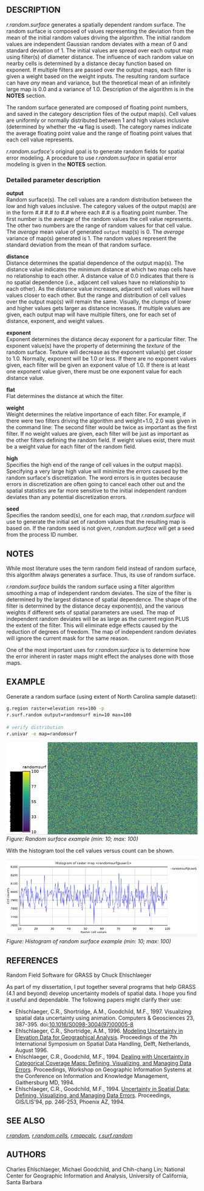 ## DESCRIPTION

*r.random.surface* generates a spatially dependent random surface. The
random surface is composed of values representing the deviation from the
mean of the initial random values driving the algorithm. The initial
random values are independent Gaussian random deviates with a mean of 0
and standard deviation of 1. The initial values are spread over each
output map using filter(s) of diameter distance. The influence of each
random value on nearby cells is determined by a distance decay function
based on exponent. If multiple filters are passed over the output maps,
each filter is given a weight based on the weight inputs. The resulting
random surface can have *any* mean and variance, but the theoretical
mean of an infinitely large map is 0.0 and a variance of 1.0.
Description of the algorithm is in the **NOTES** section.

The random surface generated are composed of floating point numbers, and
saved in the category description files of the output map(s). Cell
values are uniformly or normally distributed between 1 and high values
inclusive (determined by whether the **-u** flag is used). The category
names indicate the average floating point value and the range of
floating point values that each cell value represents.

*r.random.surface's* original goal is to generate random fields for
spatial error modeling. A procedure to use *r.random.surface* in spatial
error modeling is given in the **NOTES** section.

### Detailed parameter description

**output**  
Random surface(s). The cell values are a random distribution between the
low and high values inclusive. The category values of the output map(s)
are in the form *\#.# \#.# to \#.#* where each \#.# is a floating point
number. The first number is the average of the random values the cell
value represents. The other two numbers are the range of random values
for that cell value. The *average* mean value of generated `output`
map(s) is 0. The *average* variance of map(s) generated is 1. The random
values represent the standard deviation from the mean of that random
surface.

**distance**  
Distance determines the spatial dependence of the output map(s). The
distance value indicates the minimum distance at which two map cells
have no relationship to each other. A distance value of 0.0 indicates
that there is no spatial dependence (i.e., adjacent cell values have no
relationship to each other). As the distance value increases, adjacent
cell values will have values closer to each other. But the range and
distribution of cell values over the output map(s) will remain the same.
Visually, the clumps of lower and higher values gets larger as distance
increases. If multiple values are given, each output map will have
multiple filters, one for each set of distance, exponent, and weight
values.

**exponent**  
Exponent determines the distance decay exponent for a particular filter.
The exponent value(s) have the property of determining the *texture* of
the random surface. Texture will decrease as the exponent value(s) get
closer to 1.0. Normally, exponent will be 1.0 or less. If there are no
exponent values given, each filter will be given an exponent value of
1.0. If there is at least one exponent value given, there must be one
exponent value for each distance value.

**flat**  
Flat determines the distance at which the filter.

**weight**  
Weight determines the relative importance of each filter. For example,
if there were two filters driving the algorithm and weight=1.0, 2.0 was
given in the command line: The second filter would be twice as important
as the first filter. If no weight values are given, each filter will be
just as important as the other filters defining the random field. If
weight values exist, there must be a weight value for each filter of the
random field.

**high**  
Specifies the high end of the range of cell values in the output map(s).
Specifying a very large high value will minimize the *errors* caused by
the random surface's discretization. The word errors is in quotes
because errors in discretization are often going to cancel each other
out and the spatial statistics are far more sensitive to the initial
independent random deviates than any potential discretization errors.

**seed**  
Specifies the random seed(s), one for each map, that *r.random.surface*
will use to generate the initial set of random values that the resulting
map is based on. If the random seed is not given, *r.random.surface*
will get a seed from the process ID number.

## NOTES

While most literature uses the term random field instead of random
surface, this algorithm always generates a surface. Thus, its use of
random surface.

*r.random.surface* builds the random surface using a filter algorithm
smoothing a map of independent random deviates. The size of the filter
is determined by the largest distance of spatial dependence. The shape
of the filter is determined by the distance decay exponent(s), and the
various weights if different sets of spatial parameters are used. The
map of independent random deviates will be as large as the current
region PLUS the extent of the filter. This will eliminate edge effects
caused by the reduction of degrees of freedom. The map of independent
random deviates will ignore the current mask for the same reason.

One of the most important uses for *r.random.surface* is to determine
how the error inherent in raster maps might effect the analyses done
with those maps.

## EXAMPLE

Generate a random surface (using extent of North Carolina sample
dataset):

```sh
g.region raster=elevation res=100 -p
r.surf.random output=randomsurf min=10 max=100

# verify distribution
r.univar -e map=randomsurf
```

![r.random.surface example (n_min: 10; n_max: 100)](r_random_surface.jpg)  
*Figure: Random surface example (min: 10; max: 100)*

With the histogram tool the cell values versus count can be shown.

![r.random.surface example histogram (n_min: 10; n_max: 100)](r_random_surface_hist.png)  
*Figure: Histogram of random surface example (min: 10; max: 100)*

## REFERENCES

Random Field Software for GRASS by Chuck Ehlschlaeger

As part of my dissertation, I put together several programs that help
GRASS (4.1 and beyond) develop uncertainty models of spatial data. I
hope you find it useful and dependable. The following papers might
clarify their use:

- Ehlschlaeger, C.R., Shortridge, A.M., Goodchild, M.F., 1997.
  Visualizing spatial data uncertainty using animation. Computers &
  Geosciences 23, 387-395.
  doi:[10.1016/S0098-3004(97)00005-8](https://doi.org/10.1016/S0098-3004(97)00005-8)
- Ehlschlaeger, C.R., Shortridge, A.M., 1996. [Modeling Uncertainty in
  Elevation Data for Geographical
  Analysis](http://www.geo.hunter.cuny.edu/~chuck/paper.html).
  Proceedings of the 7th International Symposium on Spatial Data
  Handling, Delft, Netherlands, August 1996.
- Ehlschlaeger, C.R., Goodchild, M.F., 1994. [Dealing with Uncertainty
  in Categorical Coverage Maps: Defining, Visualizing, and Managing Data
  Errors](http://www.geo.hunter.cuny.edu/~chuck/acm/paper.html).
  Proceedings, Workshop on Geographic Information Systems at the
  Conference on Information and Knowledge Management, Gaithersburg MD,
  1994.
- Ehlschlaeger, C.R., Goodchild, M.F., 1994. [Uncertainty in Spatial
  Data: Defining, Visualizing, and Managing Data
  Errors](http://www.geo.hunter.cuny.edu/~chuck/gislis/gislis.html).
  Proceedings, GIS/LIS'94, pp. 246-253, Phoenix AZ, 1994.

## SEE ALSO

*[r.random](r.random.md), [r.random.cells](r.random.cells.md),
[r.mapcalc](r.mapcalc.md), [r.surf.random](r.surf.random.md)*

## AUTHORS

Charles Ehlschlaeger, Michael Goodchild, and Chih-chang Lin; National
Center for Geographic Information and Analysis, University of
California, Santa Barbara
